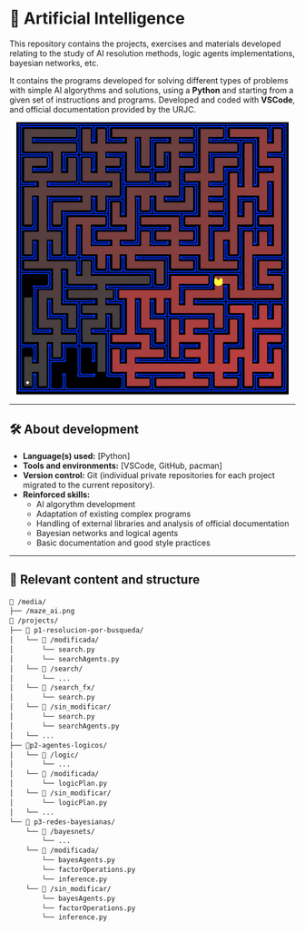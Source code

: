# 📘 Artificial Intelligence

This repository contains the projects, exercises and materials developed relating to the study of AI resolution methods, logic agents implementations, bayesian networks, etc.

It contains the programs developed for solving different types of problems with simple AI algorythms and solutions, using a **Python** and starting from a given set of instructions and programs. Developed and coded with **VSCode**, and official documentation provided by the URJC.

<div align="center">
  <a>
    <img src="media/maze_ai.png" alt="Logo" height="480">
  </a>
</div>

---

## 🛠️ About development

- **Language(s) used:** [Python]
- **Tools and environments:** [VSCode, GitHub, pacman]
- **Version control:** Git (individual private repositories for each project migrated to the current repository).
- **Reinforced skills:**
  - AI algorythm development
  - Adaptation of existing complex programs
  - Handling of external libraries and analysis of official documentation
  - Bayesian networks and logical agents
  - Basic documentation and good style practices

---

## 📂 Relevant content and structure

```bash
📁 /media/
├── /maze_ai.png
📁 /projects/
├── 📁 p1-resolucion-por-busqueda/
│   └── 📁 /modificada/
│       └── search.py
│       └── searchAgents.py
│   └── 📁 /search/
│       └── ...
│   └── 📁 /search_fx/
│       └── search.py
│   └── 📁 /sin_modificar/
│       └── search.py
│       └── searchAgents.py
│   └── ...
├── 📁p2-agentes-logicos/
│   └── 📁 /logic/
│       └── ...
│   └── 📁 /modificada/
│       └── logicPlan.py
│   └── 📁 /sin_modificar/
│       └── logicPlan.py
│   └── ...
└── 📁 p3-redes-bayesianas/
    └── 📁 /bayesnets/
        └── ...
    └── 📁 /modificada/
        └── bayesAgents.py
        └── factorOperations.py
        └── inference.py
    └── 📁 /sin_modificar/
        └── bayesAgents.py
        └── factorOperations.py
        └── inference.py
```